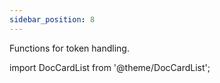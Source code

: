 ```yaml
---
sidebar_position: 8
---
```

Functions for token handling.

import DocCardList from '@theme/DocCardList';

<DocCardList />